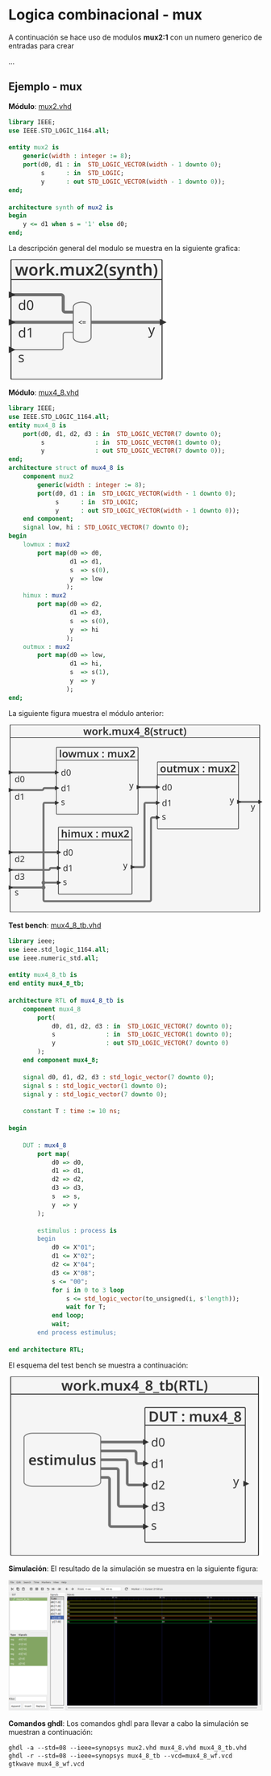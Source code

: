 # Logica combinacional - mux #

A continuación se hace uso de modulos **mux2:1** con un numero generico de entradas para crear 

...


## Ejemplo - mux ##

**Módulo**: [mux2.vhd](mux2.vhd)

```vhdl
library IEEE;
use IEEE.STD_LOGIC_1164.all;

entity mux2 is
	generic(width : integer := 8);
	port(d0, d1 : in  STD_LOGIC_VECTOR(width - 1 downto 0);
	     s      : in  STD_LOGIC;
	     y      : out STD_LOGIC_VECTOR(width - 1 downto 0));
end;

architecture synth of mux2 is
begin
	y <= d1 when s = '1' else d0;
end;
```

La descripción general del modulo se muestra en la siguiente grafica:

![mux2](mux2.svg)

**Módulo**: [mux4_8.vhd](mux4_8.vhd)


```vhdl
library IEEE;
use IEEE.STD_LOGIC_1164.all;
entity mux4_8 is
	port(d0, d1, d2, d3 : in  STD_LOGIC_VECTOR(7 downto 0);
	     s              : in  STD_LOGIC_VECTOR(1 downto 0);
	     y              : out STD_LOGIC_VECTOR(7 downto 0));
end;
architecture struct of mux4_8 is
	component mux2
		generic(width : integer := 8);
		port(d0, d1 : in  STD_LOGIC_VECTOR(width - 1 downto 0);
		     s      : in  STD_LOGIC;
		     y      : out STD_LOGIC_VECTOR(width - 1 downto 0));
	end component;
	signal low, hi : STD_LOGIC_VECTOR(7 downto 0);
begin
	lowmux : mux2
		port map(d0 => d0,
		         d1 => d1,
		         s  => s(0),
		         y  => low
		        );
	himux : mux2
		port map(d0 => d2,
		         d1 => d3,
		         s  => s(0),
		         y  => hi
		        );
	outmux : mux2
		port map(d0 => low,
		         d1 => hi,
		         s  => s(1),
		         y  => y
		        );
end;
```

La siguiente figura muestra el módulo anterior:

![mux2](mux4_8.svg)



**Test bench**: [mux4_8_tb.vhd](mux4_8_tb.vhd)

```vhdl
library ieee;
use ieee.std_logic_1164.all;
use ieee.numeric_std.all;

entity mux4_8_tb is
end entity mux4_8_tb;

architecture RTL of mux4_8_tb is
	component mux4_8
		port(
			d0, d1, d2, d3 : in  STD_LOGIC_VECTOR(7 downto 0);
			s              : in  STD_LOGIC_VECTOR(1 downto 0);
			y              : out STD_LOGIC_VECTOR(7 downto 0)
		);
	end component mux4_8;
	
	signal d0, d1, d2, d3 : std_logic_vector(7 downto 0);
	signal s : std_logic_vector(1 downto 0);	
	signal y : std_logic_vector(7 downto 0);
	
	constant T : time := 10 ns;
	
begin
	
	DUT : mux4_8
		port map(
			d0 => d0,
			d1 => d1,
			d2 => d2,
			d3 => d3,
			s  => s,
			y  => y
		);
		
		estimulus : process is
		begin
			d0 <= X"01";
			d1 <= X"02";
			d2 <= X"04";
			d3 <= X"08";
			s <= "00";
			for i in 0 to 3 loop
				s <= std_logic_vector(to_unsigned(i, s'length));
				wait for T;
			end loop;
			wait;			
		end process estimulus;
		
end architecture RTL;
```

El esquema del test bench se muestra a continuación:

![mux4_8_tb](mux4_8_tb.svg)

**Simulación**: El resultado de la simulación se muestra en la siguiente figura:

![mux4_8_wf](mux4_8_wf.png)

**Comandos ghdl**: Los comandos ghdl para llevar a cabo la simulación se muestran a continuación:

``` 
ghdl -a --std=08 --ieee=synopsys mux2.vhd mux4_8.vhd mux4_8_tb.vhd
ghdl -r --std=08 --ieee=synopsys mux4_8_tb --vcd=mux4_8_wf.vcd
gtkwave mux4_8_wf.vcd
```

